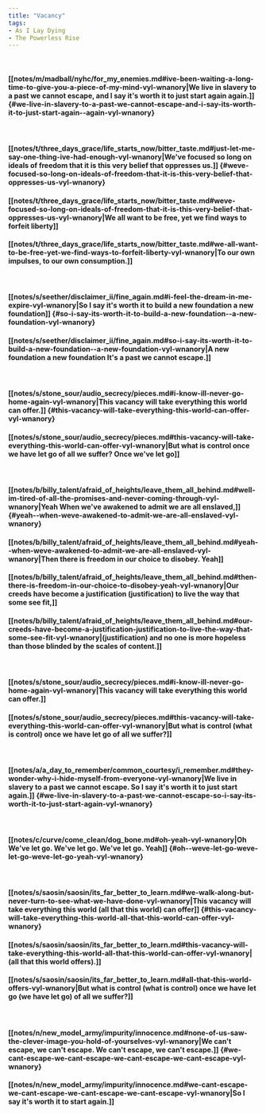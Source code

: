 ```yaml
---
title: "Vacancy"
tags:
- As I Lay Dying
- The Powerless Rise
---
```

&nbsp;
#### [[notes/m/madball/nyhc/for_my_enemies.md#ive-been-waiting-a-long-time-to-give-you-a-piece-of-my-mind-vyl-wnanory|We live in slavery to a past we cannot escape, and I say it's worth it to just start again  again.]] {#we-live-in-slavery-to-a-past-we-cannot-escape-and-i-say-its-worth-it-to-just-start-again--again-vyl-wnanory}
&nbsp;
#### [[notes/t/three_days_grace/life_starts_now/bitter_taste.md#just-let-me-say-one-thing-ive-had-enough-vyl-wnanory|We've focused so long on ideals of freedom that it is this very belief that oppresses us.]] {#weve-focused-so-long-on-ideals-of-freedom-that-it-is-this-very-belief-that-oppresses-us-vyl-wnanory}
#### [[notes/t/three_days_grace/life_starts_now/bitter_taste.md#weve-focused-so-long-on-ideals-of-freedom-that-it-is-this-very-belief-that-oppresses-us-vyl-wnanory|We all want to be free, yet we find ways to forfeit liberty]]
#### [[notes/t/three_days_grace/life_starts_now/bitter_taste.md#we-all-want-to-be-free-yet-we-find-ways-to-forfeit-liberty-vyl-wnanory|To our own impulses, to our own consumption.]]
&nbsp;
#### [[notes/s/seether/disclaimer_ii/fine_again.md#i-feel-the-dream-in-me-expire-vyl-wnanory|So I say it's worth it to build a new foundation  a new foundation]] {#so-i-say-its-worth-it-to-build-a-new-foundation--a-new-foundation-vyl-wnanory}
#### [[notes/s/seether/disclaimer_ii/fine_again.md#so-i-say-its-worth-it-to-build-a-new-foundation--a-new-foundation-vyl-wnanory|A new foundation  a new foundation  It's a past we cannot escape.]]
&nbsp;
#### [[notes/s/stone_sour/audio_secrecy/pieces.md#i-know-ill-never-go-home-again-vyl-wnanory|This vacancy will take everything this world can offer.]] {#this-vacancy-will-take-everything-this-world-can-offer-vyl-wnanory}
#### [[notes/s/stone_sour/audio_secrecy/pieces.md#this-vacancy-will-take-everything-this-world-can-offer-vyl-wnanory|But what is control once we have let go of all we suffer? Once we've let go]]
&nbsp;
#### [[notes/b/billy_talent/afraid_of_heights/leave_them_all_behind.md#well-im-tired-of-all-the-promises-and-never-coming-through-vyl-wnanory|Yeah  When we've awakened to admit we are all enslaved,]] {#yeah--when-weve-awakened-to-admit-we-are-all-enslaved-vyl-wnanory}
#### [[notes/b/billy_talent/afraid_of_heights/leave_them_all_behind.md#yeah--when-weve-awakened-to-admit-we-are-all-enslaved-vyl-wnanory|Then there is freedom in our choice to disobey. Yeah]]
#### [[notes/b/billy_talent/afraid_of_heights/leave_them_all_behind.md#then-there-is-freedom-in-our-choice-to-disobey-yeah-vyl-wnanory|Our creeds have become a justification (justification) to live the way that some see fit,]]
#### [[notes/b/billy_talent/afraid_of_heights/leave_them_all_behind.md#our-creeds-have-become-a-justification-justification-to-live-the-way-that-some-see-fit-vyl-wnanory|(justification) and no one is more hopeless than those blinded by the scales of content.]]
&nbsp;
#### [[notes/s/stone_sour/audio_secrecy/pieces.md#i-know-ill-never-go-home-again-vyl-wnanory|This vacancy will take everything this world can offer.]]
#### [[notes/s/stone_sour/audio_secrecy/pieces.md#this-vacancy-will-take-everything-this-world-can-offer-vyl-wnanory|But what is control (what is control) once we have let go of all we suffer?]]
&nbsp;
#### [[notes/a/a_day_to_remember/common_courtesy/i_remember.md#they-wonder-why-i-hide-myself-from-everyone-vyl-wnanory|We live in slavery to a past we cannot escape. So I say it's worth it to just start again.]] {#we-live-in-slavery-to-a-past-we-cannot-escape-so-i-say-its-worth-it-to-just-start-again-vyl-wnanory}
&nbsp;
#### [[notes/c/curve/come_clean/dog_bone.md#oh-yeah-vyl-wnanory|Oh  We've let go. We've let go. We've let go. Yeah]] {#oh--weve-let-go-weve-let-go-weve-let-go-yeah-vyl-wnanory}
&nbsp;
#### [[notes/s/saosin/saosin/its_far_better_to_learn.md#we-walk-along-but-never-turn-to-see-what-we-have-done-vyl-wnanory|This vacancy will take everything this world (all that this world) can offer]] {#this-vacancy-will-take-everything-this-world-all-that-this-world-can-offer-vyl-wnanory}
#### [[notes/s/saosin/saosin/its_far_better_to_learn.md#this-vacancy-will-take-everything-this-world-all-that-this-world-can-offer-vyl-wnanory|(all that this world offers).]]
#### [[notes/s/saosin/saosin/its_far_better_to_learn.md#all-that-this-world-offers-vyl-wnanory|But what is control (what is control) once we have let go (we have let go) of all we suffer?]]
&nbsp;
#### [[notes/n/new_model_army/impurity/innocence.md#none-of-us-saw-the-clever-image-you-hold-of-yourselves-vyl-wnanory|We can't escape, we can't escape. We can't escape, we can't escape.]] {#we-cant-escape-we-cant-escape-we-cant-escape-we-cant-escape-vyl-wnanory}
#### [[notes/n/new_model_army/impurity/innocence.md#we-cant-escape-we-cant-escape-we-cant-escape-we-cant-escape-vyl-wnanory|So I say it's worth it to start again.]]

